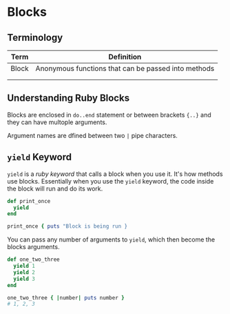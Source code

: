 # Blocks

## Terminology

| Term  | Definition                                          |
| ----- | --------------------------------------------------- |
| Block | Anonymous functions that can be passed into methods |
|       |                                                     |
|       |                                                     |

## Understanding Ruby Blocks

Blocks are enclosed in `do..end` statement or between brackets `{..}` and they can have multople arguments.

Argument names are dfined between two `|` pipe characters.

## `yield` Keyword

`yield` is a *ruby keyword* that calls a block when you use it. It's how methods use blocks. Essentially when you use the `yield` keyword, the code inside the block will run and do its work.

```ruby
def print_once
  yield
end

print_once { puts "Block is being run }
```

You can pass any number of arguments to `yield`, which then become the blocks arguments.

```ruby
def one_two_three
  yield 1
  yield 2
  yield 3
end

one_two_three { |number| puts number }
# 1, 2, 3
```

